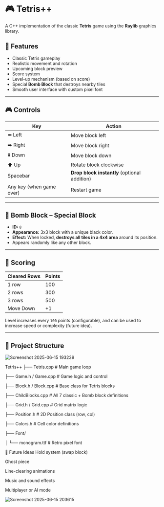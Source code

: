 # 🎮 Tetris++

A C++ implementation of the classic **Tetris** game using the **Raylib** graphics library.

## 🧱 Features

- Classic Tetris gameplay
- Realistic movement and rotation
- Upcoming block preview
- Score system
- Level-up mechanism (based on score)
- Special **Bomb Block** that destroys nearby tiles
- Smooth user interface with custom pixel font

---

## 🎮 Controls

| Key        | Action                      |
|------------|-----------------------------|
| ⬅️ Left     | Move block left            |
| ➡️ Right    | Move block right           |
| ⬇️ Down     | Move block down            |
| ⬆️ Up       | Rotate block clockwise     |
| Spacebar   | **Drop block instantly** (optional addition) |
| Any key (when game over) | Restart game |

---

## 🧨 Bomb Block – Special Block

- **ID:** `8`
- **Appearance:** 3x3 block  with a unique black color.
- **Effect:** When locked, **destroys all tiles in a 4x4 area** around its position.
- Appears randomly like any other block.

---

## 🧮 Scoring

| Cleared Rows | Points |
|--------------|--------|
| 1 row        | 100    |
| 2 rows       | 300    |
| 3 rows       | 500    |
| Move Down    | +1     |

Level increases every `100` points (configurable), and can be used to increase speed or complexity (future idea).

---

## 📁 Project Structure

![Screenshot 2025-06-15 193239](https://github.com/user-attachments/assets/b912feb6-3e96-44ce-a602-97faaeccf846)

Tetris++
├── Tetris.cpp # Main game loop

├── Game.h / Game.cpp # Game logic and control

├── Block.h / Block.cpp # Base class for Tetris blocks

├── ChildBlocks.cpp # All 7 classic + Bomb block definitions

├── Grid.h / Grid.cpp # Grid matrix logic

├── Position.h # 2D Position class (row, col)

├── Colors.h # Cell color definitions

├── Font/

│ └── monogram.ttf # Retro pixel font


🔮 Future Ideas
Hold system (swap block)

Ghost piece

Line-clearing animations

Music and sound effects

Multiplayer or AI mode



![Screenshot 2025-06-15 203615](https://github.com/user-attachments/assets/223e3e7b-cfdf-45ad-aec4-0332c53de1b4)





